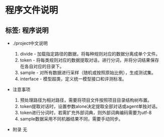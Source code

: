 # 程序文件说明
标签: 程序说明
---

- ./project中文说明
    1. divide - 加载指定路径的数据，将每种规则对应的数据分离成单个文件。
    2. token - 将每类规则对应的数据提取对话，进行分词，并将分词结果保存在各自对应的目录下。
	3. sample - 对所有数据进行采样（随机或按照原始比例），生成测试集。
    3. interface - 模型超类，定义统一模型接口和评测标准。

- 注意事项
    1. 预处理路径为相对路径，需要将项目文件按照项目目录结构树布置。
	2. token提取对话时，设置参数alone决定提取全部对话或agent单独对话。
	3. token进行分词时，若需扩充外部词典，则外部词典编码需要为utf-8
	3. sample数据采用不同机器结果不同，需要手动同步。

- 附录
    无
